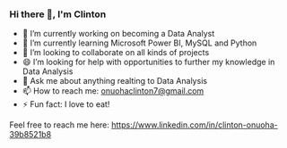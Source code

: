 ### Hi there 👋, I'm Clinton



- 🔭 I’m currently working on becoming a Data Analyst
- 🌱 I’m currently learning Microsoft Power BI, MySQL and Python
- 👯 I’m looking to collaborate on all kinds of projects 
- 😄 I’m looking for help with opportunities to further my knowledge in Data Analysis
- 💬 Ask me about anything realting to Data Analysis
- 📫 How to reach me: onuohaclinton7@gmail.com
- ⚡ Fun fact: I love to eat!

Feel free to reach me here: 
https://www.linkedin.com/in/clinton-onuoha-39b8521b8
